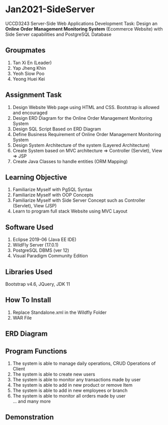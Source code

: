# Jan2021-SideServer
UCCD3243 Server-Side Web Applications Development
Task: Design an **Online Order Management Monitoring System** (Ecommerce Website) with Side Server capabilities and PostgreSQL Database

## Groupmates
1. Tan Xi En (Leader)
2. Yap Jheng Khin
3. Yeoh Siow Poo
4. Yeong Huei Kei

## Assignment Task
1. Design Website Web page using HTML and CSS. Bootstrap is allowed and encouraged
2. Design ERD Diagram for the Online Order Management Monitoring System
3. Design SQL Script Based on ERD Diagram
4. Define Business Requirement of Online Order Management Monitoring System
5. Design System Architecture of the system (Layered Architecture)
6. Create System based on MVC architecture => Controller (Servlet), View => JSP
7. Create Java Classes to handle entities (ORM Mapping)

## Learning Objective
1. Familiarize Myself with PgSQL Syntax
2. Familiarize Myself with OOP Concepts
3. Familiarize Myself with Side Server Concept such as Controller (Servlet), View (JSP)
4. Learn to program full stack Website using MVC Layout

## Software Used
1. Eclipse 2019-06 (Java EE IDE)
2. WildFly Server (17.0.1)
3. PostgreSQL DBMS (ver 12)
4. Visual Paradigm Community Edition

## Libraries Used
Bootstrap v4.6, JQuery, JDK 11

## How To Install
1. Replace Standalone.xml in the Wildfly Folder
2. WAR File

## ERD Diagram

## Program Functions
1. The system is able to manage daily operations, CRUD Operations of Client
2. The system is able to create new users
3. The system is able to monitor any transactions made by user
4. The system is able to add in new product or remove Item
5. The system is able to add in new employees or branch
6. The system is able to monitor all orders made by user\
... and many more

## Demonstration

